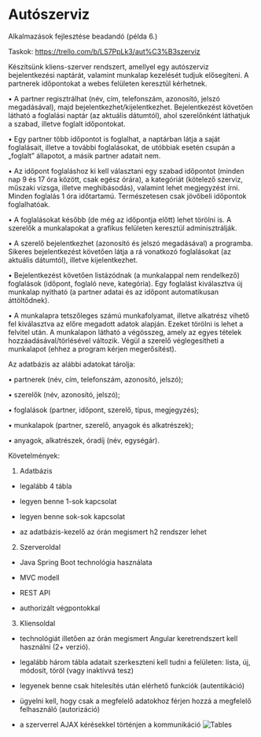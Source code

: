 # Autószerviz
Alkalmazások fejlesztése beadandó (példa 6.)

Taskok: https://trello.com/b/LS7PpLk3/aut%C3%B3szerviz

Készítsünk kliens-szerver rendszert, amellyel egy autószerviz bejelentkezési
naptárát, valamint munkalap kezelését tudjuk elősegíteni.
A partnerek időpontokat a webes felületen keresztül kérhetnek.

• A partner regisztrálhat (név, cím, telefonszám, azonosító, jelszó megadásával),
majd bejelentkezhet/kijelentkezhet. Bejelentkezést követően látható a
foglalási naptár (az aktuális dátumtól), ahol szerelőnként láthatjuk a szabad,
illetve foglalt időpontokat.

• Egy partner több időpontot is foglalhat, a naptárban látja a saját foglalásait,
illetve a további foglalásokat, de utóbbiak esetén csupán a „foglalt” állapotot, a
másik partner adatait nem.

• Az időpont foglaláshoz ki kell választani egy szabad időpontot (minden nap 9
és 17 óra között, csak egész órára), a kategóriát (kötelező szerviz, műszaki
vizsga, illetve meghibásodás), valamint lehet megjegyzést írni. Minden
foglalás 1 óra időtartamú. Természetesen csak jövőbeli időpontok
foglalhatóak.

• A foglalásokat később (de még az időpontja előtt) lehet törölni is.
A szerelők a munkalapokat a grafikus felületen keresztül adminisztrálják.

• A szerelő bejelentkezhet (azonosító és jelszó megadásával) a programba.
Sikeres bejelentkezést követően látja a rá vonatkozó foglalásokat (az aktuális
dátumtól), illetve kijelentkezhet.

• Bejelentkezést követően listázódnak (a munkalappal nem rendelkező)
foglalások (időpont, foglaló neve, kategória). Egy foglalást kiválasztva új
munkalap nyitható (a partner adatai és az időpont automatikusan
áttöltődnek).

• A munkalapra tetszőleges számú munkafolyamat, illetve alkatrész vihető fel
kiválasztva az előre megadott adatok alapján. Ezeket törölni is lehet a felvitel
után. A munkalapon látható a végösszeg, amely az egyes tételek
hozzáadásával/törlésével változik. Végül a szerelő véglegesítheti a
munkalapot (ehhez a program kérjen megerősítést).

Az adatbázis az alábbi adatokat tárolja:

• partnerek (név, cím, telefonszám, azonosító, jelszó);

• szerelők (név, azonosító, jelszó);

• foglalások (partner, időpont, szerelő, típus, megjegyzés);

• munkalapok (partner, szerelő, anyagok és alkatrészek);

• anyagok, alkatrészek, óradíj (név, egységár). 


Követelmények:

1) Adatbázis

- legalább 4 tábla

- legyen benne 1-sok kapcsolat

- legyen benne sok-sok kapcsolat

- az adatbázis-kezelő az órán megismert h2 rendszer lehet

2) Szerveroldal

- Java Spring Boot technológia használata

- MVC modell

- REST API

- authorizált végpontokkal

3) Kliensoldal

- technológiát illetően az órán megismert Angular keretrendszert kell használni (2+ verzió).

- legalább három tábla adatait szerkeszteni kell tudni a felületen: lista, új, módosít, töröl (vagy inaktívvá tesz)

- legyenek benne csak hitelesítés után elérhető funkciók (autentikáció)

- ügyelni kell, hogy csak a megfelelő adatokhoz férjen hozzá a megfelelő felhasználó (autorizáció)

- a szerverrel AJAX kérésekkel történjen a kommunikáció
![Tables](docs/imag/tables.png)

